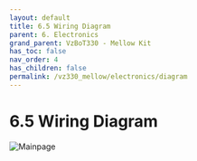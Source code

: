 ```yaml
---
layout: default
title: 6.5 Wiring Diagram
parent: 6. Electronics
grand_parent: VzBoT330 - Mellow Kit
has_toc: false
nav_order: 4
has_children: false
permalink: /vz330_mellow/electronics/diagram
---
```


# 6.5 Wiring Diagram


![Mainpage](https://github.com/VzBoT3D/VzBoT-Vz330/blob/master/Wiring%20Diagram/VZBOT%20330%20WIRING%20DIAGRAM%20AWD%20WITH%20CPAP.png
)